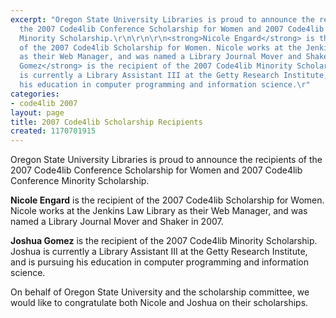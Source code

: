 ```yaml
---
excerpt: "Oregon State University Libraries is proud to announce the recipients of
  the 2007 Code4lib Conference Scholarship for Women and 2007 Code4lib Conference
  Minority Scholarship.\r\n\r\n\r\n<strong>Nicole Engard</strong> is the recipient
  of the 2007 Code4lib Scholarship for Women. Nicole works at the Jenkins Law Library
  as their Web Manager, and was named a Library Journal Mover and Shaker in 2007.\r\n\r\n<strong>Joshua
  Gomez</strong> is the recipient of the 2007 Code4lib Minority Scholarship. Joshua
  is currently a Library Assistant III at the Getty Research Institute, and is pursuing
  his education in computer programming and information science.\r"
categories:
- code4lib 2007
layout: page
title: 2007 Code4lib Scholarship Recipients
created: 1170701915
---
```

Oregon State University Libraries is proud to announce the recipients of the 2007 Code4lib Conference Scholarship for Women and 2007 Code4lib Conference Minority Scholarship.


<strong>Nicole Engard</strong> is the recipient of the 2007 Code4lib Scholarship for Women. Nicole works at the Jenkins Law Library as their Web Manager, and was named a Library Journal Mover and Shaker in 2007.

<strong>Joshua Gomez</strong> is the recipient of the 2007 Code4lib Minority Scholarship. Joshua is currently a Library Assistant III at the Getty Research Institute, and is pursuing his education in computer programming and information science.

On behalf of Oregon State University and the scholarship committee, we would like to congratulate both Nicole and Joshua on their scholarships.


